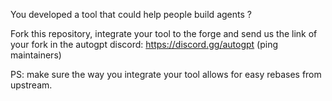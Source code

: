You developed a tool that could help people build agents ?

Fork this repository, integrate your tool to the forge and send us the link of your fork in the autogpt discord: https://discord.gg/autogpt (ping maintainers)

PS: make sure the way you integrate your tool allows for easy rebases from upstream.
